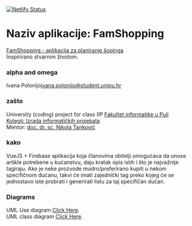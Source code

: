 [![Netlify Status](https://api.netlify.com/api/v1/badges/69692938-2670-42e2-8365-dcb9ee6c314b/deploy-status)](https://app.netlify.com/sites/famshopping/deploys)


# Naziv aplikacije: FamShopping
[FamShopping - aplikacija za planiranje šopinga](https://famshopping.netlify.app)    
Inspirirano stvarnim životom. 

### alpha and omega
Ivana Polonijo<ivana.polonijo@student.unipu.hr>  

### zašto  
University (coding) project for class IIP
[Fakultet informatike u Puli ](https://fipu.unipu.hr/)  
[Kolegij: Izrada informatičkih projekata](http://ntankovic.unipu.hr/)  
Mentor: [doc. dr. sc. Nikola Tanković](https://ntankovic.unipu.hr/)

### kako
VueJS + Firebase aplikacija koja članovima obitelji omogućava da unose artikle potrebene u kućanstvu, daju kratak opis istih i što je najvažnije tagiraju. Ako je neke prozvode mudro/preferirano kupiti u nekom specifičnom dućanu, takvi će imati zajednički tag preko kojeg će se jednostavo iste probrati i generirati listu za taj specifičan dućan. 


### Diagrams
UML Use diagram [Click Here](https://lucid.app/documents/view/ca280b87-a5fe-4f2d-a9dc-ff632055f834).  
UML class diagram [Click Here](https://lucid.app/lucidchart/b3d0fddc-207f-4357-b76a-1c9f06ba6b2f/view?page=HWEp-vi-RSFO#).  
 